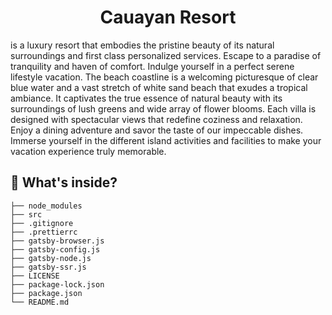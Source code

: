 <h1 align="center">
  Cauayan Resort
</h1>

is a luxury resort that embodies the pristine beauty of its natural surroundings and first class personalized services. Escape to a paradise of tranquility and haven of comfort. Indulge yourself in a perfect serene lifestyle vacation. The beach coastline is a welcoming picturesque of clear blue water and a vast stretch of white sand beach that exudes a tropical ambiance. It captivates the true essence of natural beauty with its surroundings of lush greens and wide array of flower blooms. Each villa is designed with spectacular views that redefine coziness and relaxation. Enjoy a dining adventure and savor the taste of our impeccable dishes. Immerse yourself in the different island activities and facilities to make your vacation experience truly memorable.


## 🧐 What's inside?

    ├── node_modules
    ├── src
    ├── .gitignore
    ├── .prettierrc
    ├── gatsby-browser.js
    ├── gatsby-config.js
    ├── gatsby-node.js
    ├── gatsby-ssr.js
    ├── LICENSE
    ├── package-lock.json
    ├── package.json
    └── README.md

